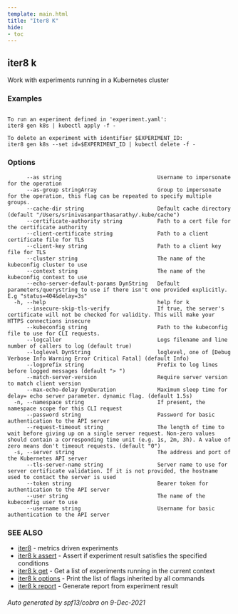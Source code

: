 ```yaml
---
template: main.html
title: "Iter8 K"
hide:
- toc
---
```


## iter8 k

Work with experiments running in a Kubernetes cluster

### Examples

```

To run an experiment defined in 'experiment.yaml':
iter8 gen k8s | kubectl apply -f -

To delete an experiment with identifier $EXPERIMENT_ID:
iter8 gen k8s --set id=$EXPERIMENT_ID | kubectl delete -f -
```

### Options

```
      --as string                              Username to impersonate for the operation
      --as-group stringArray                   Group to impersonate for the operation, this flag can be repeated to specify multiple groups.
      --cache-dir string                       Default cache directory (default "/Users/srinivasanparthasarathy/.kube/cache")
      --certificate-authority string           Path to a cert file for the certificate authority
      --client-certificate string              Path to a client certificate file for TLS
      --client-key string                      Path to a client key file for TLS
      --cluster string                         The name of the kubeconfig cluster to use
      --context string                         The name of the kubeconfig context to use
      --echo-server-default-params DynString   Default parameters/querystring to use if there isn't one provided explicitly. E.g "status=404&delay=3s"
  -h, --help                                   help for k
      --insecure-skip-tls-verify               If true, the server's certificate will not be checked for validity. This will make your HTTPS connections insecure
      --kubeconfig string                      Path to the kubeconfig file to use for CLI requests.
      --logcaller                              Logs filename and line number of callers to log (default true)
      --loglevel DynString                     loglevel, one of [Debug Verbose Info Warning Error Critical Fatal] (default Info)
      --logprefix string                       Prefix to log lines before logged messages (default "> ")
      --match-server-version                   Require server version to match client version
      --max-echo-delay DynDuration             Maximum sleep time for delay= echo server parameter. dynamic flag. (default 1.5s)
  -n, --namespace string                       If present, the namespace scope for this CLI request
      --password string                        Password for basic authentication to the API server
      --request-timeout string                 The length of time to wait before giving up on a single server request. Non-zero values should contain a corresponding time unit (e.g. 1s, 2m, 3h). A value of zero means don't timeout requests. (default "0")
  -s, --server string                          The address and port of the Kubernetes API server
      --tls-server-name string                 Server name to use for server certificate validation. If it is not provided, the hostname used to contact the server is used
      --token string                           Bearer token for authentication to the API server
      --user string                            The name of the kubeconfig user to use
      --username string                        Username for basic authentication to the API server
```

### SEE ALSO

* [iter8](iter8.md)	 - metrics driven experiments
* [iter8 k assert](iter8_k_assert.md)	 - Assert if experiment result satisfies the specified conditions
* [iter8 k get](iter8_k_get.md)	 - Get a list of experiments running in the current context
* [iter8 k options](iter8_k_options.md)	 - Print the list of flags inherited by all commands
* [iter8 k report](iter8_k_report.md)	 - Generate report from experiment result

###### Auto generated by spf13/cobra on 9-Dec-2021
